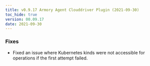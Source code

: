 ```yaml
---
title: v0.9.17 Armory Agent Clouddriver Plugin (2021-09-30)
toc_hide: true
version: 00.09.17
date: 2021-09-30
---
```


### Fixes

- Fixed an issue where Kubernetes kinds were not accessible for operations if the first attempt failed.
